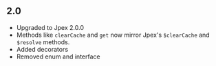 ## 2.0
- Upgraded to Jpex 2.0.0  
- Methods like `clearCache` and `get` now mirror Jpex's `$clearCache` and `$resolve` methods.  
- Added decorators
- Removed enum and interface
